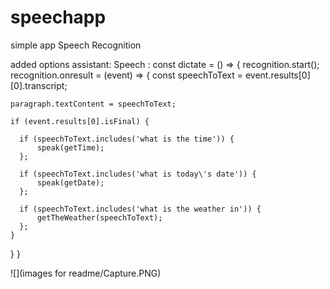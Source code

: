 # speechapp
simple app Speech Recognition 

added options assistant:
  Speech :
  const dictate = () => {
  recognition.start();
  recognition.onresult = (event) => {
    const speechToText = event.results[0][0].transcript;
    
    paragraph.textContent = speechToText;

    if (event.results[0].isFinal) {

      if (speechToText.includes('what is the time')) {
          speak(getTime);
      };
      
      if (speechToText.includes('what is today\'s date')) {
          speak(getDate);
      };
      
      if (speechToText.includes('what is the weather in')) {
          getTheWeather(speechToText);
      };
    }
  }
}

![](images for readme/Capture.PNG)
